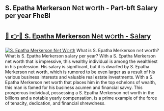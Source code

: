 ## S. Epatha Merkerson N𝚎t w𝚘rth - Part-bft S𝚊lary per year FheBl

# <h2><a href="http://gc4phv.nevu.top/?p=S.+Epatha+Merkerson">🔗 👉🔴 S. Epatha Merkerson N𝚎t w𝚘rth - S𝚊lary</a></h2>

[![S. Epatha Merkerson N𝚎t W𝚘rth](https://i.imgur.com/Oavwk0R.jpeg)](http://gc4phv.nevu.top/?p=S.+Epatha+Merkerson)
What is S. Epatha Merkerson n𝚎t w𝚘rth? What is S. Epatha Merkerson s𝚊lary per year?
With a S. Epatha Merkerson net worth that is impressive, this wealthy individual is among the wealthiest in his profession. His salary is significant, but it is dwarfed by S. Epatha Merkerson net worth, which is rumored to be even larger as a result of his various business interests and valuable real estate investments. With a S. Epatha Merkerson net worth that places him in the top echelons of wealth, this man is famed for his business acumen and financial savvy. This prosperous individual, possessing a S. Epatha Merkerson net worth in the billions and a notable yearly compensation, is a prime example of the force of tenacity, dedication, and financial shrewdness.
